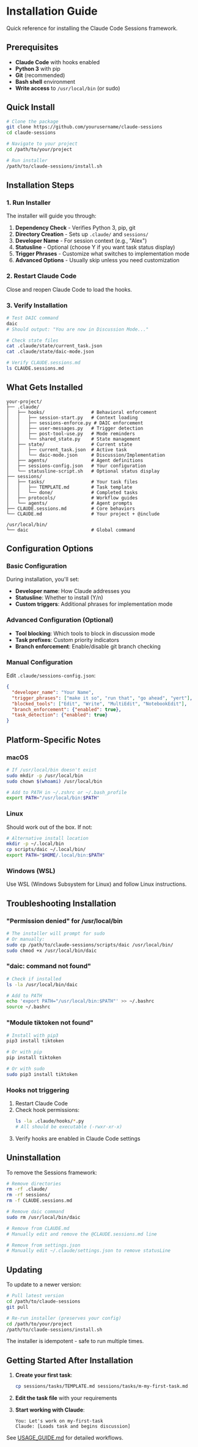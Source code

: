 # Installation Guide

Quick reference for installing the Claude Code Sessions framework.

## Prerequisites

- **Claude Code** with hooks enabled
- **Python 3** with pip
- **Git** (recommended)
- **Bash shell** environment
- **Write access** to `/usr/local/bin` (or sudo)

## Quick Install

```bash
# Clone the package
git clone https://github.com/yourusername/claude-sessions
cd claude-sessions

# Navigate to your project
cd /path/to/your/project

# Run installer
/path/to/claude-sessions/install.sh
```

## Installation Steps

### 1. Run Installer

The installer will guide you through:

1. **Dependency Check** - Verifies Python 3, pip, git
2. **Directory Creation** - Sets up `.claude/` and `sessions/`
3. **Developer Name** - For session context (e.g., "Alex")
4. **Statusline** - Optional (choose Y if you want task status display)
5. **Trigger Phrases** - Customize what switches to implementation mode
6. **Advanced Options** - Usually skip unless you need customization

### 2. Restart Claude Code

Close and reopen Claude Code to load the hooks.

### 3. Verify Installation

```bash
# Test DAIC command
daic
# Should output: "You are now in Discussion Mode..."

# Check state files
cat .claude/state/current_task.json
cat .claude/state/daic-mode.json

# Verify CLAUDE.sessions.md
ls CLAUDE.sessions.md
```

## What Gets Installed

```
your-project/
├── .claude/
│   ├── hooks/                 # Behavioral enforcement
│   │   ├── session-start.py   # Context loading
│   │   ├── sessions-enforce.py # DAIC enforcement
│   │   ├── user-messages.py   # Trigger detection
│   │   ├── post-tool-use.py   # Mode reminders
│   │   └── shared_state.py    # State management
│   ├── state/                 # Current state
│   │   ├── current_task.json  # Active task
│   │   └── daic-mode.json     # Discussion/Implementation
│   ├── agents/                # Agent definitions
│   ├── sessions-config.json   # Your configuration
│   └── statusline-script.sh   # Optional status display
├── sessions/
│   ├── tasks/                 # Your task files
│   │   ├── TEMPLATE.md        # Task template
│   │   └── done/              # Completed tasks
│   ├── protocols/             # Workflow guides
│   └── agents/                # Agent prompts
├── CLAUDE.sessions.md         # Core behaviors
└── CLAUDE.md                  # Your project + @include

/usr/local/bin/
└── daic                       # Global command
```

## Configuration Options

### Basic Configuration

During installation, you'll set:
- **Developer name**: How Claude addresses you
- **Statusline**: Whether to install (Y/n)
- **Custom triggers**: Additional phrases for implementation mode

### Advanced Configuration (Optional)

- **Tool blocking**: Which tools to block in discussion mode
- **Task prefixes**: Custom priority indicators
- **Branch enforcement**: Enable/disable git branch checking

### Manual Configuration

Edit `.claude/sessions-config.json`:

```json
{
  "developer_name": "Your Name",
  "trigger_phrases": ["make it so", "run that", "go ahead", "yert"],
  "blocked_tools": ["Edit", "Write", "MultiEdit", "NotebookEdit"],
  "branch_enforcement": {"enabled": true},
  "task_detection": {"enabled": true}
}
```

## Platform-Specific Notes

### macOS

```bash
# If /usr/local/bin doesn't exist
sudo mkdir -p /usr/local/bin
sudo chown $(whoami) /usr/local/bin

# Add to PATH in ~/.zshrc or ~/.bash_profile
export PATH="/usr/local/bin:$PATH"
```

### Linux

Should work out of the box. If not:

```bash
# Alternative install location
mkdir -p ~/.local/bin
cp scripts/daic ~/.local/bin/
export PATH="$HOME/.local/bin:$PATH"
```

### Windows (WSL)

Use WSL (Windows Subsystem for Linux) and follow Linux instructions.

## Troubleshooting Installation

### "Permission denied" for /usr/local/bin

```bash
# The installer will prompt for sudo
# Or manually:
sudo cp /path/to/claude-sessions/scripts/daic /usr/local/bin/
sudo chmod +x /usr/local/bin/daic
```

### "daic: command not found"

```bash
# Check if installed
ls -la /usr/local/bin/daic

# Add to PATH
echo 'export PATH="/usr/local/bin:$PATH"' >> ~/.bashrc
source ~/.bashrc
```

### "Module tiktoken not found"

```bash
# Install with pip3
pip3 install tiktoken

# Or with pip
pip install tiktoken

# Or with sudo
sudo pip3 install tiktoken
```

### Hooks not triggering

1. Restart Claude Code
2. Check hook permissions:
   ```bash
   ls -la .claude/hooks/*.py
   # All should be executable (-rwxr-xr-x)
   ```
3. Verify hooks are enabled in Claude Code settings

## Uninstallation

To remove the Sessions framework:

```bash
# Remove directories
rm -rf .claude/
rm -rf sessions/
rm -f CLAUDE.sessions.md

# Remove daic command
sudo rm /usr/local/bin/daic

# Remove from CLAUDE.md
# Manually edit and remove the @CLAUDE.sessions.md line

# Remove from settings.json
# Manually edit ~/.claude/settings.json to remove statusLine
```

## Updating

To update to a newer version:

```bash
# Pull latest version
cd /path/to/claude-sessions
git pull

# Re-run installer (preserves your config)
cd /path/to/your/project
/path/to/claude-sessions/install.sh
```

The installer is idempotent - safe to run multiple times.

## Getting Started After Installation

1. **Create your first task**:
   ```bash
   cp sessions/tasks/TEMPLATE.md sessions/tasks/m-my-first-task.md
   ```

2. **Edit the task file** with your requirements

3. **Start working with Claude**:
   ```
   You: Let's work on my-first-task
   Claude: [Loads task and begins discussion]
   ```

See [USAGE_GUIDE.md](USAGE_GUIDE.md) for detailed workflows.